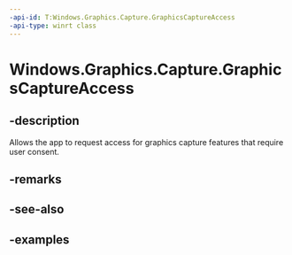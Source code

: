 ```yaml
---
-api-id: T:Windows.Graphics.Capture.GraphicsCaptureAccess
-api-type: winrt class
---
```


# Windows.Graphics.Capture.GraphicsCaptureAccess

<!--
public static class GraphicsCaptureAccess
-->


## -description

Allows the app to request access for graphics capture features that require user consent.

## -remarks

## -see-also

## -examples


